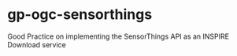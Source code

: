 # gp-ogc-sensorthings
Good Practice on implementing the SensorThings API as an INSPIRE Download service
